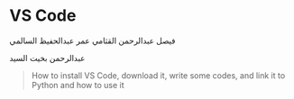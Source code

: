 # VS Code
فيصل عبدالرحمن القثامي
عمر عبدالحفيظ السالمي

عبدالرحمن بخيت السيد
> How to install VS Code, download it, write some codes, and link it to Python and how to use it
